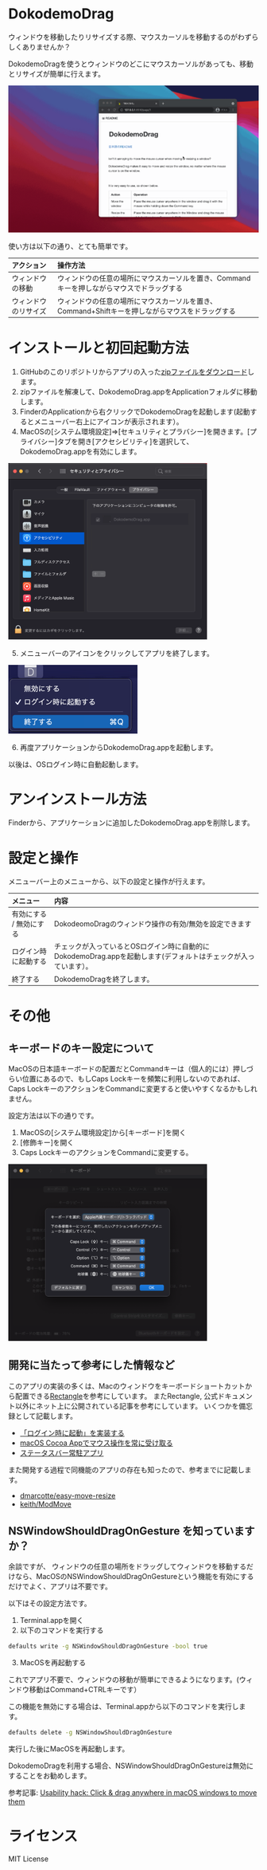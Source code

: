 DokodemoDrag
=====================

ウィンドウを移動したりリサイズする際、マウスカーソルを移動するのがわずらしくありませんか？

DokodemoDragを使うとウィンドウのどこにマウスカーソルがあっても、移動とリサイズが簡単に行えます。

![image01](https://github.com/hmuronaka/DokodemoDrag/blob/images/docs/images/image01.gif)

使い方は以下の通り、とても簡単です。

|アクション|操作方法|
|:---|:---|
|ウィンドウの移動|ウィンドウの任意の場所にマウスカーソルを置き、Commandキーを押しながらマウスでドラッグする|
|ウィンドウのリサイズ|ウィンドウの任意の場所にマウスカーソルを置き、Command+Shiftキーを押しながらマウスをドラッグする|

# インストールと初回起動方法

1. GitHubのこのリポジトリからアプリの入った[zipファイルをダウンロード](https://github.com/hmuronaka/DokodemoDrag/releases/download/0.1/DokodemoDrag.app.zip)します。
2. zipファイルを解凍して、DokodemoDrag.appをApplicationフォルダに移動します。
3. FinderのApplicationから右クリックでDokodemoDragを起動します(起動するとメニューバー右上にアイコンが表示されます）。
4. MacOSの[システム環境設定]=>[セキュリティとプラバシー]を開きます。[プライバシー]タブを開き[アクセシビリティ]を選択して、DokodemoDrag.appを有効にします。

<img src="https://github.com/hmuronaka/DokodemoDrag/blob/images/docs/images/jp/privacy_accessibility.png" width="400px">

5. メニューバーのアイコンをクリックしてアプリを終了します。

<img src="https://github.com/hmuronaka/DokodemoDrag/blob/images/docs/images/jp/menu_quit.png" width="260px">

6. 再度アプリケーションからDokodemoDrag.appを起動します。

以後は、OSログイン時に自動起動します。

# アンインストール方法

Finderから、アプリケーションに追加したDokodemoDrag.appを削除します。

# 設定と操作

メニューバー上のメニューから、以下の設定と操作が行えます。

|メニュー|内容|
|:--|:--|
|有効にする / 無効にする|DokodeomoDragのウィンドウ操作の有効/無効を設定できます|
|ログイン時に起動する|チェックが入っているとOSログイン時に自動的にDokodemoDrag.appを起動します(デフォルトはチェックが入っています）。|
|終了する|DokodemoDragを終了します。|

# その他

## キーボードのキー設定について

MacOSの日本語キーボードの配置だとCommandキーは（個人的には）押しづらい位置にあるので、もしCaps Lockキーを頻繁に利用しないのであれば、
Caps LockキーのアクションをCommandに変更すると使いやすくなるかもしれません。

設定方法は以下の通りです。

1. MacOSの[システム環境設定]から[キーボード]を開く
2. [修飾キー]を開く
3. Caps LockキーのアクションをCommandに変更する。

<img src="https://github.com/hmuronaka/DokodemoDrag/blob/images/docs/images/jp/key_modifiers.png" width="400px">

## 開発に当たって参考にした情報など

このアプリの実装の多くは、Macのウィンドウをキーボードショートカットから配置できる[Rectangle](https://github.com/rxhanson/Rectangle)を参考にしています。
またRectangle, 公式ドキュメント以外にネット上に公開されている記事を参考にしています。
いくつかを備忘録として記載します。

- [「ログイン時に起動」を実装する](https://questbeat.hatenablog.jp/entry/2014/04/19/123207)
- [macOS Cocoa Appでマウス操作を常に受け取る](https://www.shujima.work/entry/2019/07/07/132138)
- [ステータスバー常駐アプリ](http://saokkk.seesaa.net/article/443713479.html)

また開発する過程で同機能のアプリの存在も知ったので、参考までに記載します。

- [dmarcotte/easy-move-resize](https://github.com/dmarcotte/easy-move-resize)
- [keith/ModMove](https://github.com/keith/ModMove)

## NSWindowShouldDragOnGesture を知っていますか？

余談ですが、 ウィンドウの任意の場所をドラッグしてウィンドウを移動するだけなら、MacOSのNSWindowShouldDragOnGestureという機能を有効にするだけでよく、アプリは不要です。

以下はその設定方法です。

1. Terminal.appを開く
2. 以下のコマンドを実行する

```sh
defaults write -g NSWindowShouldDragOnGesture -bool true
```

3. MacOSを再起動する

これでアプリ不要で、ウィンドウの移動が簡単にできるようになります。(ウィンドウ移動はCommand+CTRLキーです）

この機能を無効にする場合は、Terminal.appから以下のコマンドを実行します。

```sh
defaults delete -g NSWindowShouldDragOnGesture
```

実行した後にMacOSを再起動します。

DokodemoDragを利用する場合、NSWindowShouldDragOnGestureは無効にすることをお勧めします。

参考記事: [Usability hack: Click & drag anywhere in macOS windows to move them](https://www.mackungfu.org/UsabilityhackClickdraganywhereinmacOSwindowstomovethem)


# ライセンス
MIT License
